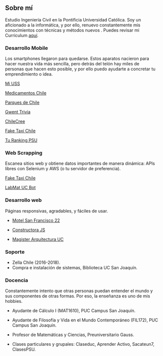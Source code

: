 ## Sobre mí
Estudio Ingeniería Civil en la Pontificia Universidad Católica. Soy un aficionado a la informática, y por ello, renuevo constantemente mis conocimientos con técnicas y métodos nuevos . Puedes revisar mi Curriculum [aquí](Resume.pdf).





### Desarrollo Mobile
Los smartphones llegaron para quedarse. Estos aparatos nacieron para hacer nuestra vida más sencilla, pero detrás del telón hay miles de personas que hacen esto posible, y por ello puedo ayudarte a concretar tu emprendimiento o idea.

[Mi USS](https://play.google.com/store/apps/details?id=cl.uss.miussmobileapp)

[Medicamentos Chile](https://play.google.com/store/apps/details?id=net.armincl.medicamentos)

[Parques de Chile](https://play.google.com/store/apps/details?id=cl.chihau.parquesnacionalesdechile)

[Gwent Trivia](https://play.google.com/store/apps/details?id=com.quiz.gwent)

[ChileCree](https://play.google.com/store/apps/details?id=cl.entel.chilecree)

[Fake Taxi Chile](https://play.google.com/store/apps/details?id=com.jearaneda.faketaxi)

[Tu Ranking PSU](https://play.google.com/store/apps/details?id=com.jearaneda.turankingpsu)


### Web Scrapping
Escanea sitios web y obtiene datos importantes de manera dinámica: APIs libres con Selenium y AWS (o tu servidor de preferencia).

[Fake Taxi Chile](https://play.google.com/store/apps/details?id=com.jearaneda.faketaxi)

[LabMat UC Bot](https://github.com/jearaneda/Bot_LabMat)





### Desarrollo web
Páginas responsivas, agradables, y fáciles de usar.

*   [Motel San Francisco 22](http://www.sanfrancisco22.cl)

*   [Constructora JS](http://www.constructorajs.com.ar/)

*   [Magister Arquitectura UC](http://magisterarq.cl/)



### Soporte

 *   Zella Chile (2016-2018).
 *   Compra e instalación de sistemas, Biblioteca UC San Joaquín.


### Docencia
Constantemente intento que otras personas puedan entender el mundo y sus componentes de otras formas. Por eso, la enseñanza es uno de mis hobbies.

*   Ayudante de Cálculo I (MAT1610), PUC Campus San Joaquín.

*   Ayudante de Filosofía y Vida en el Mundo Contemporáneo (FIL172), PUC Campus San Joaquín.

*   Profesor de Matemáticas y Ciencias, Preuniversitario Gauss.

*   Clases particulares y grupales: Claseduc, Aprender Activo, Sacateun7, ClasesPSU.







 
